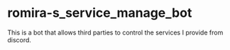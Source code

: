 # romira-s_service_manage_bot
This is a bot that allows third parties to control the services I provide from discord.
